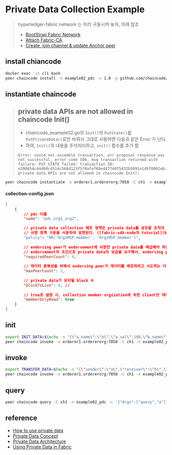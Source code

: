 # Private Data Collection Example

> hyperledger-fabric network 는 미리 구동시켜 놓자, 아래 참조
>
> * [BootStrap Fabric Network](https://github.com/rtfmplz/fabric-playground#bootstrap-fabric-network)
> * [Attach Fabric-CA](https://github.com/rtfmplz/fabric-playground#attach-fabric-ca)
> * [Create, join channel & update Anchor peer](https://github.com/rtfmplz/fabric-playground#create-join-channel--update-anchor-peer)


## install chiancode

```bash
docker exec -it cli bash
peer chaincode install -n example02_pdc -v 1.0 -p github.com/chaincode/example02_pdc/go/
```

## instantiate chaincode

> ## private data APIs are not allowed in chaincode Init()
> 
> * chaincode_example02.go의 `Init()`의 `PutState()`를 `PutPrivateData()`로만 바꿔서 그대로 사용하면 다음과 같은 Error 가 난다.
> * 하여, `Init()`의 내용을 주석처리하고, `init()` 함수를 추가 함
>
> ```
> Error: could not assemble transaction, err proposal response was not successful, error code 500, msg transaction returned with failure: PUT_STATE failed: transaction ID: e390654c44d60cd514c566d123f5f0afef69e44774df5432b5091e1d9f0002eb: private data APIs are not allowed in chaincode Init()
> ```

```bash
peer chaincode instantiate -o orderer1.ordererorg:7050 -C ch1 -n example02_pdc -v 1.0 -c '{"Args":["init"]}' -P "OR ('Org1MSP.member')" --collections-config 'example-pdc/collection-config.json'
```

#### collection-config.json

```json
[
	{
		// pdc 이름
		"name": "pdc_org1_org2",

		// private data collection 배포 정책은 private data를 공유할 조직의 peer를 정의한다.
		// 서명 정책 구문을 사용하여 표현된다. ([fabric-sdk-node의 tutorial](https://fabric-sdk-node.github.io/release-1.4/tutorial-private-data.html)을 보면 json 형태로도 표현 가능한 듯)
		"policy": "OR('Org1MSP.member', 'Org2MSP.member')",
		
		// endorsing peer가 endorsement에 서명전 private data를 배급해야 하는 필수 peer 수
		// endorsement의 조건으로 private data의 보급을 요구해서, endorsing peer가 죽은 경우에도 private data를 사용하도록 하는 안전장치 역할
		"requiredPeerCount": 0,
		
		// 데이터 중복성을 위해서 endorsing peer가 데이터를 배포하려고 시도하는 다른  peer의 수
		"maxPeerCount": 2, 
		
		// private data가 유지될 block 수
		"blockToLive": 0, //
		
		// true로 설정 시, collection member orgization에 속한 client만 데이터 읽기가 가능
		"memberOnlyRead": true
	}
]
```


## init

```bash
export INIT_DATA=$(echo -n "{\"a_name\":\"a\",\"a_val\":100,\"b_name\":\"b\",\"b_val\":100}" | base64)
peer chaincode invoke -o orderer1.ordererorg:7050 -C ch1 -n example02_pdc --peerAddresses peer1.org1:7051 --tlsRootCertFiles /opt/gopath/src/github.com/hyperledger/fabric/peer/crypto/peerOrganizations/org1/peers/peer1.org1/tls/ca.crt -c '{"Args":["init"]}' --transient "{\"initData\":\"$INIT_DATA\"}"
```

## invoke

```bash
export TRANSFER_DATA=$(echo -n "{\"sender\":\"a\",\"receiver\":\"b\",\"val\":10}" | base64)
peer chaincode invoke -o orderer1.ordererorg:7050 -C ch1 -n example02_pdc --peerAddresses peer1.org1:7051 --tlsRootCertFiles /opt/gopath/src/github.com/hyperledger/fabric/peer/crypto/peerOrganizations/org1/peers/peer1.org1/tls/ca.crt -c '{"Args":["invoke"]}' --transient "{\"transferData\":\"$TRANSFER_DATA\"}"
```

## query

```bash
peer chaincode query -C ch1 -n example02_pdc -c '{"Args":["query","a"]}'
```


## reference

* [How to use private data](https://fabric-sdk-node.github.io/release-1.4/tutorial-private-data.html)
* [Private Data Concept](https://hyperledger-fabric.readthedocs.io/en/release-1.4/private-data/private-data.html)
* [Private Data Architecture](https://hyperledger-fabric.readthedocs.io/en/release-1.4/private-data-arch.html)
* [Using Private Data in Fabric](https://hyperledger-fabric.readthedocs.io/en/release-1.4/private_data_tutorial.html)
